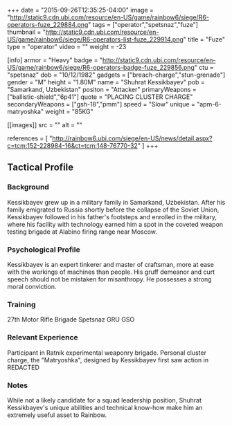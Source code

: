 +++
date = "2015-09-26T12:35:25-04:00"
image = "http://static9.cdn.ubi.com/resource/en-US/game/rainbow6/siege/R6-operators-fuze_229884.png"
tags = ["operator","spetsnaz","fuze"]
thumbnail = "http://static9.cdn.ubi.com/resource/en-US/game/rainbow6/siege/R6-operators-list-fuze_229914.png"
title = "Fuze"
type = "operator"
video = ""
weight = -23

[info]
  armor = "Heavy"
  badge = "http://static9.cdn.ubi.com/resource/en-US/game/rainbow6/siege/R6-operators-badge-fuze_229856.png"
  ctu = "spetsnaz"
  dob = "10/12/1982"
  gadgets = ["breach-charge","stun-grenade"]
  gender = "M"
  height = "1.80M"
  name = "Shuhrat Kessikbayev"
  pob = "Samarkand, Uzbekistan"
  positon = "Attacker"
  primaryWeapons = ["ballistic-shield","6p41"]
  quote = "PLACING CLUSTER CHARGE"
  secondaryWeapons = ["gsh-18","pmm"]
  speed = "Slow"
  unique = "apm-6-matryoshka"
  weight = "85KG"

[[images]]
  src = ""
  alt = ""

references = [
  "http://rainbow6.ubi.com/siege/en-US/news/detail.aspx?c=tcm:152-228984-16&ct=tcm:148-76770-32"
]
+++

## Tactical Profile

### Background

Kessikbayev grew up in a military family in Samarkand, Uzbekistan. After his family emigrated to Russia shortly before the collapse of the Soviet Union, Kessikbayev followed in his father's footsteps and enrolled in the military, where his facility with technology earned him a spot in the coveted weapon testing brigade at Alabino firing range near Moscow.

### Psychological Profile

Kessikbayev is an expert tinkerer and master of craftsman, more at ease with the workings of machines than people. His gruff demeanor and curt speech should not be mistaken for misanthropy. He possesses a strong moral conviction.

### Training

27th Motor Rifle Brigade
Spetsnaz GRU GSO

### Relevant Experience

Participant in Ratnik experimental weaponry brigade.
Personal cluster charge, the "Matryoshka", designed by Kessikbayev first saw action in REDACTED

### Notes

While not a likely candidate for a squad leadership position, Shuhrat Kessikbayev's unique abilities and technical know-how make him an extremely useful asset to Rainbow.
